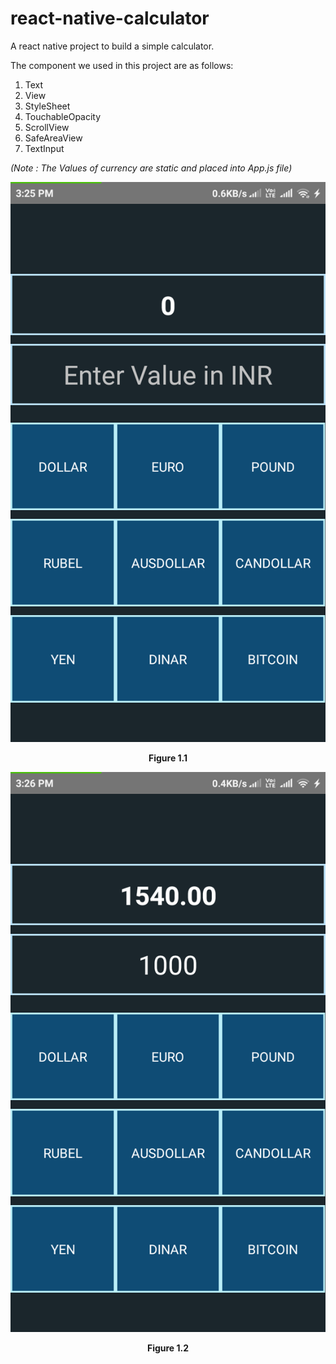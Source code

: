 # react-native-calculator
A react native project to build a simple calculator.

The component we used in this project are as follows:
  1. Text
  2. View
  3. StyleSheet
  4. TouchableOpacity
  5. ScrollView
  6. SafeAreaView
  7. TextInput
  
  <i>(Note : The Values of currency are static and placed into App.js file)</i>

![alt text](https://raw.githubusercontent.com/shubhu3dev/react-native-calculator/main/images/Screenshot_2021-01-21-15-26-00-561_com.calculaterapp.png)
<p align="center">
   <b>Figure 1.1</b>
</p>


![alt text](https://raw.githubusercontent.com/shubhu3dev/react-native-calculator/main/images/Screenshot_2021-01-21-15-26-17-131_com.calculaterapp.png)
<p align="center">
   <b>Figure 1.2</b>
</p>

